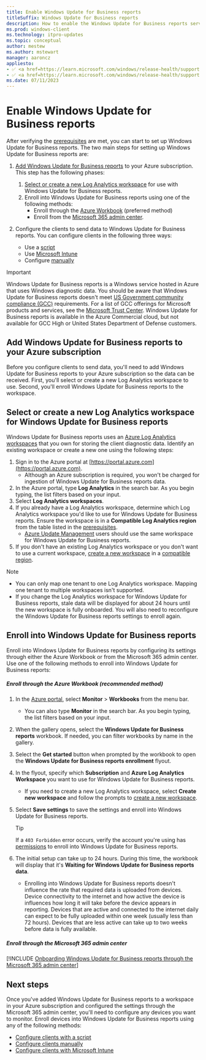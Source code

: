 ```yaml
---
title: Enable Windows Update for Business reports
titleSuffix: Windows Update for Business reports
description: How to enable the Windows Update for Business reports service through the Azure portal or the Microsoft 365 admin center.
ms.prod: windows-client
ms.technology: itpro-updates
ms.topic: conceptual
author: mestew
ms.author: mstewart
manager: aaroncz
appliesto: 
- ✅ <a href=https://learn.microsoft.com/windows/release-health/supported-versions-windows-client target=_blank>Windows 11</a>
- ✅ <a href=https://learn.microsoft.com/windows/release-health/supported-versions-windows-client target=_blank>Windows 10</a>	
ms.date: 07/11/2023
---
```


# Enable Windows Update for Business reports
<!--37063317, 30141258, 37063041-->
After verifying the [prerequisites](wufb-reports-prerequisites.md) are met, you can start to set up Windows Update for Business reports. The two main steps for setting up  Windows Update for Business reports are:

1. [Add Windows Update for Business reports](#bkmk_add) to your Azure subscription. This step has the following phases:
   1. [Select or create a new Log Analytics workspace](#bkmk_workspace) for use with Windows Update for Business reports.
   1. Enroll into Windows Update for Business reports using one of the following methods:
      - Enroll through the [Azure Workbook](#bkmk_enroll) (preferred method)
      - Enroll from the [Microsoft 365 admin center](#bkmk_admin-center).

1. Configure the clients to send data to Windows Update for Business reports. You can configure clients in the following three ways:
    - Use a [script](wufb-reports-configuration-script.md)
    - Use [Microsoft Intune](wufb-reports-configuration-intune.md)
    - Configure [manually](wufb-reports-configuration-manual.md)

> [!IMPORTANT]
> Windows Update for Business reports is a Windows service hosted in Azure that uses Windows diagnostic data. You should be aware that Windows Update for Business reports doesn't meet [US Government community compliance (GCC)](/office365/servicedescriptions/office-365-platform-service-description/office-365-us-government/gcc#us-government-community-compliance) requirements. For a list of GCC offerings for Microsoft products and services, see the [Microsoft Trust Center](/compliance/regulatory/offering-home). Windows Update for Business reports is available in the Azure Commercial cloud, but not available for GCC High or United States Department of Defense customers.

## <a name="bkmk_add"></a> Add Windows Update for Business reports to your Azure subscription

Before you configure clients to send data, you'll need to add Windows Update for Business reports to your Azure subscription so the data can be received. First, you'll select or create a new Log Analytics workspace to use. Second, you'll enroll Windows Update for Business reports to the workspace.

## <a name="bkmk_workspace"></a> Select or create a new Log Analytics workspace for Windows Update for Business reports

Windows Update for Business reports uses an [Azure Log Analytics workspaces](/azure/azure-monitor/logs/log-analytics-overview) that you own for storing the client diagnostic data. Identify an existing workspace or create a new one using the following steps:

1. Sign in to the Azure portal at [https://portal.azure.com](https://portal.azure.com).
   - Although an Azure subscription is required, you won't be charged for ingestion of Windows Update for Business reports data.
1. In the Azure portal, type **Log Analytics** in the search bar. As you begin typing, the list filters based on your input.
1. Select **Log Analytics workspaces**.
1. If you already have a Log Analytics workspace, determine which Log Analytics workspace you'd like to use for Windows Update for Business reports. Ensure the workspace is in a **Compatible Log Analytics region** from the table listed in the [prerequisites](wufb-reports-prerequisites.md#log-analytics-regions).
   - [Azure Update Management](/azure/automation/automation-intro#update-management) users should use the same workspace for Windows Update for Business reports.
1. If you don't have an existing Log Analytics workspace or you don't want to use a current workspace, [create a new workspace](/azure/azure-monitor/logs/quick-create-workspace) in a [compatible region](wufb-reports-prerequisites.md#log-analytics-regions).

> [!Note]
> - You can only map one tenant to one Log Analytics workspace. Mapping one tenant to multiple workspaces isn't supported.
> - If you change the Log Analytics workspace for Windows Update for Business reports, stale data will be displayed for about 24 hours until the new workspace is fully onboarded. You will also need to reconfigure the Windows Update for Business reports settings to enroll again.

## <a name="bkmk_enroll"></a> Enroll into Windows Update for Business reports

Enroll into Windows Update for Business reports by configuring its settings through either the Azure Workbook or from the Microsoft 365 admin center. Use one of the following methods to enroll into Windows Update for Business reports:

##### <a name="bkmk_enroll-workbook"></a> Enroll through the Azure Workbook (recommended method)

1. In the [Azure portal](https://portal.azure.com), select **Monitor** > **Workbooks** from the menu bar.
   - You can also type **Monitor** in the search bar. As you begin typing, the list filters based on your input.

1. When the gallery opens, select the **Windows Update for Business reports** workbook. If needed, you can filter workbooks by name in the gallery.
1. Select the **Get started** button when prompted by the workbook to open the **Windows Update for Business reports enrollment** flyout.
1. In the flyout, specify which **Subscription** and **Azure Log Analytics Workspace** you want to use for Windows Update for Business reports.
   - If you need to create a new Log Analytics workspace, select **Create new workspace** and follow the prompts to [create a new workspace](#bkmk_workspace).
1. Select **Save settings** to save the settings and enroll into Windows Update for Business reports.
   > [!Tip]
   > If a `403 Forbidden` error occurs, verify the account you're using has [permissions](wufb-reports-prerequisites.md#permissions) to enroll into Windows Update for Business reports.
1. The initial setup can take up to 24 hours. During this time, the workbook will display that it's **Waiting for Windows Update for Business reports data**.
   - Enrolling into Windows Update for Business reports doesn't influence the rate that required data is uploaded from devices. Device connectivity to the internet and how active the device is influences how long it will take before the device appears in reporting. Devices that are active and connected to the internet daily can expect to be fully uploaded within one week (usually less than 72 hours). Devices that are less active can take up to two weeks before data is fully available. 

##### <a name="bkmk_admin-center"></a> Enroll through the Microsoft 365 admin center
<!--Using include for onboarding Windows Update for Business reports through the Microsoft 365 admin center-->
[!INCLUDE [Onboarding Windows Update for Business reports through the Microsoft 365 admin center](./includes/wufb-reports-onboard-admin-center.md)]

## Next steps

Once you've added Windows Update for Business reports to a workspace in your Azure subscription and configured the settings through the Microsoft 365 admin center, you'll need to configure any devices you want to monitor. Enroll devices into Windows Update for Business reports using any of the following methods:

- [Configure clients with a script](wufb-reports-configuration-script.md)
- [Configure clients manually](wufb-reports-configuration-manual.md)
- [Configure clients with Microsoft Intune](wufb-reports-configuration-intune.md)

